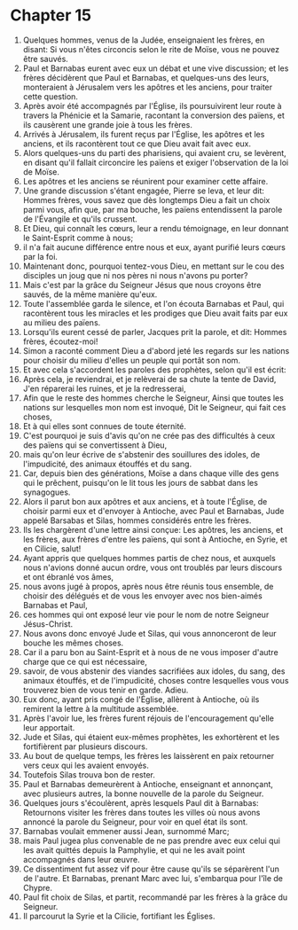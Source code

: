 # Chapter 15

1. Quelques hommes, venus de la Judée, enseignaient les frères, en disant: Si vous n'êtes circoncis selon le rite de Moïse, vous ne pouvez être sauvés.
2. Paul et Barnabas eurent avec eux un débat et une vive discussion; et les frères décidèrent que Paul et Barnabas, et quelques-uns des leurs, monteraient à Jérusalem vers les apôtres et les anciens, pour traiter cette question.
3. Après avoir été accompagnés par l'Église, ils poursuivirent leur route à travers la Phénicie et la Samarie, racontant la conversion des païens, et ils causèrent une grande joie à tous les frères.
4. Arrivés à Jérusalem, ils furent reçus par l'Église, les apôtres et les anciens, et ils racontèrent tout ce que Dieu avait fait avec eux.
5. Alors quelques-uns du parti des pharisiens, qui avaient cru, se levèrent, en disant qu'il fallait circoncire les païens et exiger l'observation de la loi de Moïse.
6. Les apôtres et les anciens se réunirent pour examiner cette affaire.
7. Une grande discussion s'étant engagée, Pierre se leva, et leur dit: Hommes frères, vous savez que dès longtemps Dieu a fait un choix parmi vous, afin que, par ma bouche, les païens entendissent la parole de l'Évangile et qu'ils crussent.
8. Et Dieu, qui connaît les cœurs, leur a rendu témoignage, en leur donnant le Saint-Esprit comme à nous;
9. il n'a fait aucune différence entre nous et eux, ayant purifié leurs cœurs par la foi.
10. Maintenant donc, pourquoi tentez-vous Dieu, en mettant sur le cou des disciples un joug que ni nos pères ni nous n'avons pu porter?
11. Mais c'est par la grâce du Seigneur Jésus que nous croyons être sauvés, de la même manière qu'eux.
12. Toute l'assemblée garda le silence, et l'on écouta Barnabas et Paul, qui racontèrent tous les miracles et les prodiges que Dieu avait faits par eux au milieu des païens.
13. Lorsqu'ils eurent cessé de parler, Jacques prit la parole, et dit: Hommes frères, écoutez-moi!
14. Simon a raconté comment Dieu a d'abord jeté les regards sur les nations pour choisir du milieu d'elles un peuple qui portât son nom.
15. Et avec cela s'accordent les paroles des prophètes, selon qu'il est écrit:
16. Après cela, je reviendrai, et je relèverai de sa chute la tente de David, J'en réparerai les ruines, et je la redresserai,
17. Afin que le reste des hommes cherche le Seigneur, Ainsi que toutes les nations sur lesquelles mon nom est invoqué, Dit le Seigneur, qui fait ces choses,
18. Et à qui elles sont connues de toute éternité.
19. C'est pourquoi je suis d'avis qu'on ne crée pas des difficultés à ceux des païens qui se convertissent à Dieu,
20. mais qu'on leur écrive de s'abstenir des souillures des idoles, de l'impudicité, des animaux étouffés et du sang.
21. Car, depuis bien des générations, Moïse a dans chaque ville des gens qui le prêchent, puisqu'on le lit tous les jours de sabbat dans les synagogues.
22. Alors il parut bon aux apôtres et aux anciens, et à toute l'Église, de choisir parmi eux et d'envoyer à Antioche, avec Paul et Barnabas, Jude appelé Barsabas et Silas, hommes considérés entre les frères.
23. Ils les chargèrent d'une lettre ainsi conçue: Les apôtres, les anciens, et les frères, aux frères d'entre les païens, qui sont à Antioche, en Syrie, et en Cilicie, salut!
24. Ayant appris que quelques hommes partis de chez nous, et auxquels nous n'avions donné aucun ordre, vous ont troublés par leurs discours et ont ébranlé vos âmes,
25. nous avons jugé à propos, après nous être réunis tous ensemble, de choisir des délégués et de vous les envoyer avec nos bien-aimés Barnabas et Paul,
26. ces hommes qui ont exposé leur vie pour le nom de notre Seigneur Jésus-Christ.
27. Nous avons donc envoyé Jude et Silas, qui vous annonceront de leur bouche les mêmes choses.
28. Car il a paru bon au Saint-Esprit et à nous de ne vous imposer d'autre charge que ce qui est nécessaire,
29. savoir, de vous abstenir des viandes sacrifiées aux idoles, du sang, des animaux étouffés, et de l'impudicité, choses contre lesquelles vous vous trouverez bien de vous tenir en garde. Adieu.
30. Eux donc, ayant pris congé de l'Église, allèrent à Antioche, où ils remirent la lettre à la multitude assemblée.
31. Après l'avoir lue, les frères furent réjouis de l'encouragement qu'elle leur apportait.
32. Jude et Silas, qui étaient eux-mêmes prophètes, les exhortèrent et les fortifièrent par plusieurs discours.
33. Au bout de quelque temps, les frères les laissèrent en paix retourner vers ceux qui les avaient envoyés.
34. Toutefois Silas trouva bon de rester.
35. Paul et Barnabas demeurèrent à Antioche, enseignant et annonçant, avec plusieurs autres, la bonne nouvelle de la parole du Seigneur.
36. Quelques jours s'écoulèrent, après lesquels Paul dit à Barnabas: Retournons visiter les frères dans toutes les villes où nous avons annoncé la parole du Seigneur, pour voir en quel état ils sont.
37. Barnabas voulait emmener aussi Jean, surnommé Marc;
38. mais Paul jugea plus convenable de ne pas prendre avec eux celui qui les avait quittés depuis la Pamphylie, et qui ne les avait point accompagnés dans leur œuvre.
39. Ce dissentiment fut assez vif pour être cause qu'ils se séparèrent l'un de l'autre. Et Barnabas, prenant Marc avec lui, s'embarqua pour l'île de Chypre.
40. Paul fit choix de Silas, et partit, recommandé par les frères à la grâce du Seigneur.
41. Il parcourut la Syrie et la Cilicie, fortifiant les Églises.

